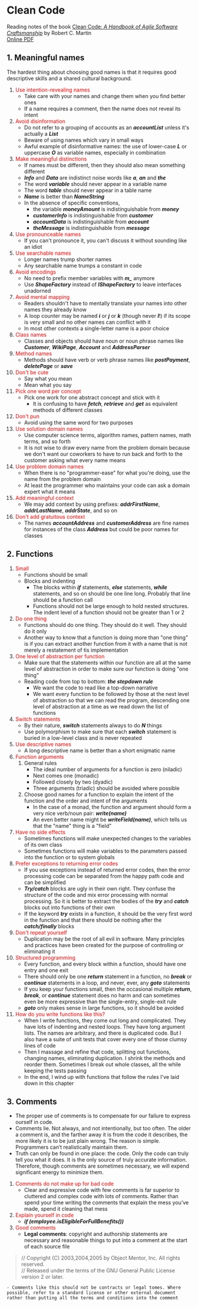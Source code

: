 # Clean Code  
Reading notes of the book [Clean Code: *A Handbook of Agile Software Craftsmanship*](https://www.amazon.fr/Clean-Code-Handbook-Software-Craftsmanship/dp/0132350882/ref=sr_1_1?ie=UTF8&qid=1526202029&sr=8-1&keywords=clean+code+a+handbook+of+agile+software+craftsmanship) by Robert C. Martin  
[Online PDF](https://www.investigatii.md/uploads/resurse/Clean_Code.pdf)
## 1. Meaningful names
The hardest thing about choosing good names is that it requires good descriptive skills and a shared cultural background.  
1. <span style="color:red">Use intention-revealing names</span>
    - Take care with your names and change them when you find better ones  
    - If a name requires a comment, then the name does not reveal its intent  
2. <span style="color:red">Avoid disinformation</span>
    - Do not refer to a grouping of accounts as an ***accountList*** unless it's actually a ***List***
    - Beware of using names which vary in small ways
    - Awful example of disinformative names: the use of lower-case ***L*** or uppercase ***O*** as variable names, especially in combination
3. <span style="color:red">Make meaningful distinctions</span>
    - If names must be different, then they should also mean something different
    - ***Info*** and ***Data*** are indistinct noise words like ***a***, ***an*** and ***the***
    - The word ***variable*** should never appear in a variable name
    - The word ***table*** should never appear in a table name
    - ***Name*** is better than ***NameString***
    - In the absence of specific conventions,
        - the variable ***moneyAmount*** is indistinguishable from ***money***
        - ***customerInfo*** is indistinguishable from ***customer***
        - ***accountData*** is indistinguishable from ***account***
        - ***theMessage*** is indistinguishable from ***message***
4. <span style="color:red">Use pronounceable names</span>
    - If you can't pronounce it, you can't discuss it without sounding like an idiot
5. <span style="color:red">Use searchable names</span>
    - Longer names trump shorter names
    - Any searchable name trumps a constant in code
6. <span style="color:red">Avoid encodings</span>
    - No need to prefix member variables with ***m_*** anymore
    - Use ***ShapeFactory*** instead of ***IShapeFactory*** to leave interfaces unadorned
7. <span style="color:red">Avoid mental mapping</span>
    - Readers shouldn't have to mentally translate your names into other names they already know
    - A loop counter may be named ***i*** or ***j*** or ***k*** (though never ***l***!) if its scope is very small and no other names can conflict with it
    - In most other contexts a single-letter name is a poor choice
8. <span style="color:red">Class names</span>
    - Classes and objects should have noun or noun phrase names like ***Customer***, ***WikiPage***, ***Account*** and ***AddressParser***
9. <span style="color:red">Method names</span>
    - Methods should have verb or verb phrase names like ***postPayment***, ***deletePage*** or ***save***
10. <span style="color:red">Don't be cute</span>
    - Say what you mean
    - Mean what you say
11. <span style="color:red">Pick one word per concept</span>
    - Pick one work for one abstract concept and stick with it
        - It is confusing to have ***fetch***, ***retrieve*** and ***get*** as equivalent methods of different classes
12. <span style="color:red">Don't pun</span>
    - Avoid using the same word for two purposes
13. <span style="color:red">Use solution domain names</span>
    - Use computer science terms, algorithm names, pattern names, math terms, and so forth
    - It is not wise to draw every name from the problem domain because we don't want our coworkers to have to run back and forth to the customer asking what every name means
14. <span style="color:red">Use problem domain names</span>
    - When there is no "programmer-ease" for what you're doing, use the name from the problem domain
    - At least the programmer who maintains your code can ask a domain expert what it means
15. <span style="color:red">Add meaningful context</span>
    - We may add context by using prefixes: ***addrFirstName***, ***addrLastName***, ***addrState***, and so on
16. <span style="color:red">Don't add gratuitous context</span>
    - The names ***accountAddress*** and ***customerAddress*** are fine names for instances of the class ***Address*** but could be poor names for classes  
## 2. Functions
1. <span style="color:red">Small</span>
    - Functions should be small
    - Blocks and indenting
        - The blocks within ***if*** statements, ***else*** statements, ***while*** statements, and so on should be one line long. Probably that line should be a function call
        - Functions should not be large enough to hold nested structures. The indent level of a function should not be greater than 1 or 2
2. <span style="color:red">Do one thing</span>
    - Functions should do one thing. They should do it well. They should do it only
    - Another way to know that a function is doing more than "one thing" is if you can extract another function from it with a name that is not merely a restatement of tis implementation
3. <span style="color:red">One level of abstraction per function</span>
    - Make sure that the statements within our function are all at the same level of abstraction in order to make sure our function is doing "one thing"
    - Reading code from top to bottom: ***the stepdown rule***
        - We want the code to read like a top-down narrative
        - We want every function to be followed by those at the next level of abstraction so that we can read the program, descending one level of abstraction at a time as we read down the list of functions
4. <span style="color:red">Switch statements</span>
    - By their nature, ***switch*** statements always to do ***N*** things
    - Use polymorphism to make sure that each ***switch*** statement is buried in a low-level class and is never repeated
5. <span style="color:red">Use descriptive names</span>
    - A long descriptive name is better than a short enigmatic name
6. <span style="color:red">Function arguments</span>
    1. General rules
        - The ideal number of arguments for a function is zero (niladic)
        - Next comes one (monadic)
        - Followed closely by two (dyadic)
        - Three arguments (triadic) should be avoided where possible
    2. Choose good names for a function to explain the intent of the function and the order and intent of the arguments
        - In the case of a monad, the function and argument should form a very nice verb/noun pair: ***write(name)***
        - An even better name might be ***writeField(name)***, which tells us that the "name" thing is a "field"
7. <span style="color:red">Have no side effects</span>
    - Sometimes functions will make unexpected changes to the variables of its own class
    - Sometimes functions will make variables to the parameters passed into the function or to system globals
8. <span style="color:red">Prefer exceptions to returning error          codes</span>
    - If you use exceptions instead of returned error codes, then the error processing code can be separated from the happy path code and can be simplified
    - ***Try/catch*** blocks are ugly in their own right. They confuse the structure of the code and mix error processing with normal processing. So it is better to extract the bodies of the ***try*** and ***catch*** blocks out into functions of their own
    - If the keyword ***try*** exists in a function, it should be the very first word in the function and that there should be nothing after the ***catch/finally*** blocks
9. <span style="color:red">Don't repeat yourself</span>
    - Duplication may be the root of all evil in software. Many principles and practices have been created for the purpose of controlling or eliminating it
10. <span style="color:red">Structured programming</span>
    - Every function, and every block within a function, should have one entry and one exit
    - There should only be one ***return*** statement in a function, no ***break*** or ***continue*** statements in a loop, and never, ever, any ***goto*** statements
    - If you keep your functions small, then the occasional multiple ***return***, ***break***, or ***continue*** statement does no harm and can sometimes even be more expressive than the single-entry, single-exit rule
    - ***goto*** only makes sense in large functions, so it should be avoided
11. <span style="color:red">How do you write functions like this?</span>
    - When I write functions, they come out long and complicated. They have lots of indenting and nested loops. They have long argument lists. The names are arbitrary, and there is duplicated code. But I also have a suite of unit tests that cover every one of those clumsy lines of code
    - Then I massage and refine that code, splitting out functions, changing names, eliminating duplication. I shrink the methods and reorder them. Sometimes I break out whole classes, all the while keeping the tests passing
    - In the end, I wind up with functions that follow the rules I've laid down in this chapter
## 3. Comments
- The proper use of comments is to compensate for our failure to express ourself in code.  
- Comments lie. Not always, and not intentionally, but too often. The older a comment is, and the farther away it is from the code it describes, the more likely it is to be just plain wrong. The reason is simple. Programmers can’t realistically maintain them.  
- Truth can only be found in one place: the code. Only the code can truly tell you what it does. It is the only source of truly accurate information. Therefore, though comments are sometimes necessary, we will expend significant energy to minimize them.
1. <span style="color:red">Comments do not make up for bad code</span>
    - Clear and expressive code with few comments is far superior to cluttered and complex code with lots of comments. Rather than spend your time writing the comments that explain the mess you’ve made, spend it cleaning that mess
2. <span style="color:red">Explain yourself in code</span>
    - ***if (employee.isEligibleForFullBenefits())***
3. <span style="color:red">Good comments</span>
    - **Legal comments**: copyright and authorship statements are necessary and reasonable things to put into a comment at the start of each source file
> // Copyright (C) 2003,2004,2005 by Object Mentor, Inc. All rights reserved.  
> // Released under the terms of the GNU General Public License version 2 or later.

    - Comments like this should not be contracts or legal tomes. Where possible, refer to a standard license or other external document rather than putting all the terms and conditions into the comment
